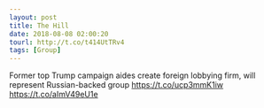 ```yaml
---
layout: post
title: The Hill
date: 2018-08-08 02:00:20
tourl: http://t.co/t414UtTRv4
tags: [Group]
---
```

Former top Trump campaign aides create foreign lobbying firm, will represent Russian-backed group https://t.co/ucp3mmK1iw https://t.co/aImV49eU1e
